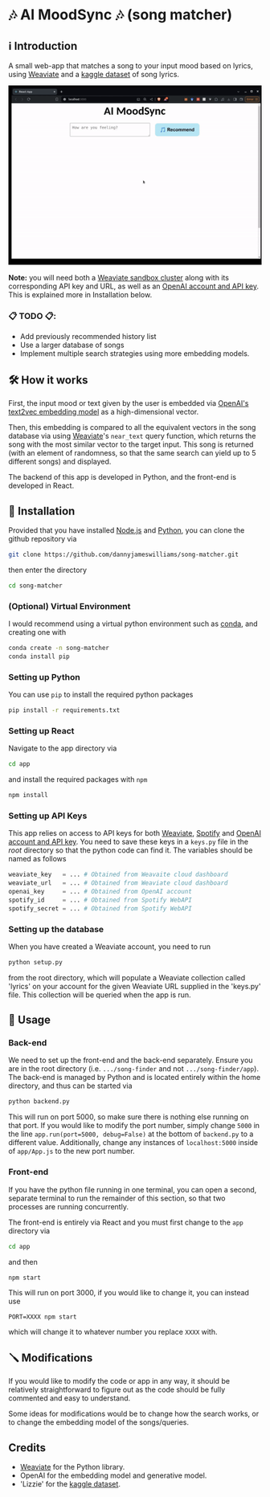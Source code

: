 # 🎶 AI MoodSync 🎶 (song matcher)

## ℹ Introduction

A small web-app that matches a song to your input mood based on lyrics, using [Weaviate](https://weaviate.io/) and a [kaggle dataset](https://www.kaggle.com/datasets/elizzyliu/song-lyrics) of song lyrics.

![til](https://raw.githubusercontent.com/dannyjameswilliams/song-matcher/main/example.gif)

**Note:** you will need both a [Weaviate sandbox cluster](https://weaviate.io/developers/wcs/quickstart#sandbox-clusters) along with its corresponding API key and URL, as well as an [OpenAI account and API key](https://platform.openai.com/docs/overview). This is explained more in Installation below.

### 📋 TODO 📋:
 - Add previously recommended history list
 - Use a larger database of songs
 - Implement multiple search strategies using more embedding models.

## 🛠 How it works

First, the input mood or text given by the user is embedded via [OpenAI's text2vec embedding model](https://platform.openai.com/docs/guides/embeddings) as a high-dimensional vector.

Then, this embedding is compared to all the equivalent vectors in the song database via using [Weaviate](https://weaviate.io/)'s `near_text` query function, which returns the song with the most similar vector to the target input. This song is returned (with an element of randomness, so that the same search can yield up to 5 different songs) and displayed.

The backend of this app is developed in Python, and the front-end is developed in React.

## 🚀 Installation

Provided that you have installed [Node.js](https://nodejs.org/en/download/package-manager) and [Python](https://www.python.org/downloads/), you can clone the github repository via
```bash
git clone https://github.com/dannyjameswilliams/song-matcher.git 
```
then enter the directory
```bash
cd song-matcher
```

### (Optional) Virtual Environment
I would recommend using a virtual python environment such as [conda](https://conda.io/projects/conda/en/latest/user-guide/getting-started.html), and creating one with
```bash
conda create -n song-matcher
conda install pip
```

### Setting up Python
You can use `pip` to install the required python packages
```bash
pip install -r requirements.txt
```

### Setting up React
Navigate to the app directory via
```bash
cd app
```
and install the required packages with `npm`
```bash
npm install 
```

### Setting up API Keys 

This app relies on access to API keys for both [Weaviate](https://weaviate.io/developers/wcs/quickstart#sandbox-clusters), [Spotify](https://developer.spotify.com/documentation/web-api) and [OpenAI account and API key](https://platform.openai.com/docs/overview). You need to save these keys in a `keys.py` file in the _root_ directory so that the python code can find it. The variables should be named as follows

```python
weaviate_key   = ... # Obtained from Weavaite cloud dashboard
weaviate_url   = ... # Obtained from Weaviate cloud dashboard
openai_key     = ... # Obtained from OpenAI account
spotify_id     = ... # Obtained from Spotify WebAPI
spotify_secret = ... # Obtained from Spotify WebAPI
```

### Setting up the database
When you have created a Weaviate account, you need to run
```bash
python setup.py
```
from the root directory, which will populate a Weaviate collection called 'lyrics' on your account for the given Weaviate URL supplied in the 'keys.py' file. This collection will be queried when the app is run.

## 🔦 Usage


### Back-end

We need to set up the front-end and the back-end separately. Ensure you are in the root directory (i.e. `.../song-finder` and not `.../song-finder/app`). The back-end is managed by Python and is located entirely within the home directory, and thus can be started via
```bash
python backend.py
```
This will run on port 5000, so make sure there is nothing else running on that port. If you would like to modify the port number, simply change `5000` in the line `app.run(port=5000, debug=False)` at the bottom of `backend.py` to a different value. Additionally, change any instances of `localhost:5000` inside of `app/App.js` to the new port number.

### Front-end

If you have the python file running in one terminal, you can open a second, separate terminal to run the remainder of this section, so that two processes are running concurrently.

The front-end is entirely via React and you must first change to the `app` directory via
```bash
cd app
```
and then
```
npm start
```
This will run on port 3000, if you would like to change it, you can instead use 
```
PORT=XXXX npm start
```
which will change it to whatever number you replace `XXXX` with.

## 🪛 Modifications

If you would like to modify the code or app in any way, it should be relatively straightforward to figure out as the code should be fully commented and easy to understand.

Some ideas for modifications would be to change how the search works, or to change the embedding model of the songs/queries.


## Credits

- [Weaviate](https://weaviate.io/) for the Python library.
- OpenAI for the embedding model and generative model.
- 'Lizzie' for the [kaggle dataset](https://www.kaggle.com/datasets/elizzyliu/song-lyrics).



